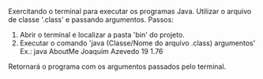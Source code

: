 Exercitando o terminal para executar os programas Java.
Utilizar o arquivo de classe '.class' e passando argumentos.
Passos:

1. Abrir o terminal e localizar a pasta 'bin' do projeto.
2. Executar o comando 'java (Classe/Nome do arquivo .class) argumentos'
   Ex.: java AboutMe Joaquim Azevedo 19 1.76

Retornará o programa com os argumentos passados pelo terminal.

